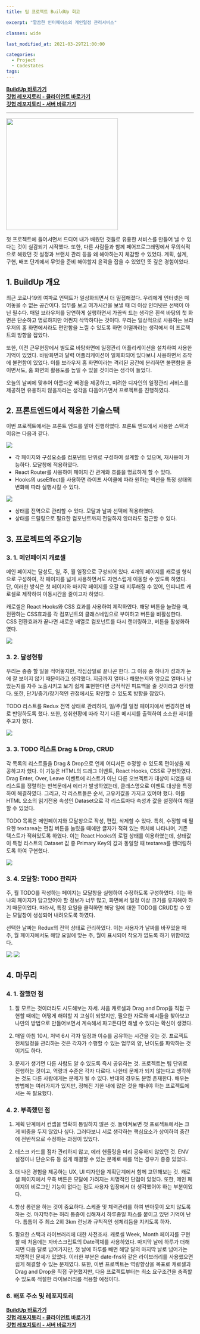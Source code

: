 ```yaml
---
title: 팀 프로젝트 BuildUp 회고

excerpt: "깔끔한 인터페이스의 개인일정 관리서비스"

classes: wide

last_modified_at: 2021-03-29T21:00:00

categories:
  - Project
  - Codestates
tags:
---
```


[**BuildUp 바로가기**](https://www.build-up-v.tk/)  
[**깃헙 레포지토리 - 클라이언트 바로가기**](https://github.com/codestates/BuildUp-client)  
[**깃헙 레포지토리 - 서버 바로가기**](https://github.com/codestates/BuildUp-server)

---

<img src="https://drive.google.com/uc?export=view&id=1l-cvsOltC1QdAuz6pXDh6t59oDi4orUH" width=300px/>

첫 프로젝트에 들어서면서 드디어 내가 배웠던 것들로 유용한 서비스를 만들어 낼 수 있다는 것이 실감되기 시작했다. 또한, 다른 사람들과 함께 페어프로그래밍에서 무의식적으로 해왔던 깃 설정과 브랜치 관리 등을 왜 해야하는지 체감할 수 있었다. 계획, 설계, 구현, 배포 단계에서 무엇을 준비 해야할지 윤곽을 잡을 수 있었던 뜻 깊은 경험이었다.

## 1. BuildUp 개요

최근 코로나19의 여파로 언택트가 일상화되면서 더 밀접해졌다. 우리에게 인터넷은 떼어놓을 수 없는 공간이다. 업무를 보고 여가시간을 보낼 때 더 이상 인터넷은 선택이 아닌 필수다. 매일 브라우저를 당연하게 실행하면서 가끔씩 드는 생각은 흰색 바탕의 첫 화면은 단순하고 명료하지만 어쩐지 삭막하다는 것이다. 우리는 일상적으로 사용하는 브라우저의 홈 화면에서라도 편안함을 느낄 수 있도록 하면 어떨까라는 생각에서 이 프로젝트의 방향을 잡았다.

또한, 이전 근무현장에서 별도로 바탕화면에 일정관리 어플리케이션을 설치하여 사용한 기억이 있었다. 바탕화면과 달력 어플리케이션이 일체화되어 있다보니 사용하면서 조작에 불편함이 있었다. 이를 브라우저 홈 화면이라는 격리된 공간에 분리하면 불편함을 줄이면서도, 홈 화면의 활용도를 높일 수 있을 것이라는 생각이 들었다.

오늘의 날씨에 맞추어 아름다운 배경을 제공하고, 미려한 디자인의 일정관리 서비스를 제공하면 유용하지 않을까라는 생각을 다듬어가면서 프로젝트를 진행하였다.

## 2. 프론트엔드에서 적용한 기술스택

이번 프로젝트에서는 프론트 엔드를 맡아 진행하였다. 프론트 엔드에서 사용한 스택과 이유는 다음과 같다.

<img src="https://img.shields.io/badge/React-20232A?style=for-the-badge&logo=react&logoColor=61DAFB"/>

- 각 페이지와 구성요소를 컴포넌트 단위로 구성하여 설계할 수 있으며, 재사용이 가능하다. 모달창에 적용하였다.
- React Router를 사용하여 페이지 간 관계와 흐름을 명료하게 할 수 있다.
- Hooks의 useEffect를 사용하면 라이프 사이클에 따라 원하는 액션을 특정 상태의 변화에 따라 실행시킬 수 있다.

<img src="https://img.shields.io/badge/Redux-593D88?style=for-the-badge&logo=redux&logoColor=white"/>

- 상태를 전역으로 관리할 수 있다. 모달과 날짜 선택에 적용하였다.
- 상태를 드릴링으로 필요한 컴포넌트까지 전달하지 않더라도 접근할 수 있다.

## 3. 프로젝트의 주요기능

### 3. 1. 메인페이지 캐로셀

메인 페이지는 달성도, 일, 주, 월 일정으로 구성되어 있다. 4개의 페이지를 캐로셀 형식으로 구성하여, 각 페이지를 넓게 사용하면서도 자연스럽게 이동할 수 있도록 하였다. 단, 이러한 방식은 첫 페이지와 마지막 페이지를 오갈 때 지루해질 수 있어, 인피니트 캐로셀로 제작하여 이동시간을 줄이고자 하였다.

캐로셀은 React Hooks와 CSS 효과를 사용하여 제작하였다. 해당 버튼을 눌렀을 때, 전환하는 CSS효과를 각 컴포넌트의 클래스네임으로 부여하고 버튼을 비활성한다. CSS 전환효과가 끝나면 새로운 배열로 컴포넌트를 다시 랜더링하고, 버튼을 활성화하였다.

<img src="https://drive.google.com/uc?export=view&id=15nFZta9TZ6GOQhcixyxQ9rh1IvDIB8MI">

### 3. 2. 달성현황

우리는 종종 할 일을 적어놓지만, 작심삼일로 끝나곤 한다. 그 이유 중 하나가 성과가 눈에 잘 보이지 않기 때문이라고 생각했다. 지금까지 얼마나 해왔는지와 앞으로 얼마나 남았는지를 자주 노출시키고 보기 쉽게 표현한다면 긍적적인 피드백을 줄 것이라고 생각했다. 또한, 단기/중기/장기적인 관점에서도 확인할 수 있도록 방향을 잡았다.

TODO 리스트를 Redux 전역 상태로 관리하여, 일/주/월 일정 페이지에서 변경하면 바로 반영하도록 했다. 또한, 성취현황에 따라 각기 다른 메시지를 출력하여 소소한 재미를 주고자 했다.

<img src="https://drive.google.com/uc?export=view&id=1lfkwXF4pZpEyIpW2LFQfwAjRpmq4fImu">

### 3. 3. TODO 리스트 Drag & Drop, CRUD

각 목록의 리스트들을 Drag & Drop으로 언제 어디서든 수정할 수 있도록 편이성을 제공하고자 했다. 이 기능은 HTML의 드래그 이벤트, React Hooks, CSS로 구현하였다. Drag Enter, Over, Leave 이벤트에 리스트가 아닌 다른 오브젝트가 대상이 되었을 때 리스트를 정렬하는 반복문에서 에러가 발생하였는데, 클래스명으로 이벤트 대상을 특정하여 해결하였다. 그리고, 각 리스트들은 순서, 고유키값을 가지고 있어야 했다. 이를 HTML 요소의 읽기전용 속성인 Dataset으로 각 리스트마다 속성과 값을 설정하여 해결할 수 있었다.

TODO 목록은 메인페이지와 모달창으로 작성, 편집, 삭제할 수 있다. 특히, 수정할 때 필요한 textarea는 편집 버튼을 눌렀을 때에만 글자가 적혀 있는 위치에 나타나며, 기존 텍스트가 적혀있도록 하였다. 이는 React Hooks의 로컬 상태를 이용하였는데, 상태값이 특정 리스트의 Dataset 값 중 Primary Key의 값과 동일할 때 textarea를 렌더링하도록 하여 구현했다.

<img src="https://drive.google.com/uc?export=view&id=17EsIVWIu6brCYZFT7jM6ZzezxFQ3y0h-">

### 3. 4. 모달창: TODO 관리자

주, 월 TODO를 작성하는 페이지는 모달창을 실행하여 수정하도록 구성하였다. 이는 하나의 페이지가 담고있어야 할 정보가 너무 많고, 화면에서 일정 이상 크기를 유지해야 하기 때문이었다. 따라서, 특정 요일을 클릭하면 해당 일에 대한 TODO를 CRUD할 수 있는 모달창이 생성되어 내려오도록 하였다.

선택한 날짜는 Redux의 전역 상태로 관리하였다. 이는 사용자가 날짜를 바꾸었을 때 주, 월 페이지에서도 해당 요일에 맞는 주, 월이 표시되어 착오가 없도록 하기 위함이었다.

<img src="https://drive.google.com/uc?export=view&id=1dlf1IqOqemRP8h8IIdiKb8dK0ctIRce2">
<img src="https://drive.google.com/uc?export=view&id=1S-G_GSe5sBiuFHBjdZLR-UkbjAv6RlSp">

## 4. 마무리

### 4. 1. 잘했던 점

1. 잘 모르는 것이더라도 시도해보는 자세. 처음 캐로셀과 Drag and Drop을 직접 구현할 때에는 어떻게 해야할 지 고심이 되었지만, 필요한 자료와 예시들을 찾아보고 나만의 방법으로 만들어보면서 계속해서 파고든다면 해낼 수 있다는 확신이 생겼다.

2. 매일 아침 10시, 저녁 6시 각자 일정과 이슈를 공유하는 시간을 갖는 것. 프로젝트 전체일정을 관리하는 것은 각자가 수행할 수 있는 업무의 양, 난이도를 파악하는 것이기도 하다.

3. 문제가 생기면 다른 사람도 알 수 있도록 즉시 공유하는 것. 프로젝트는 팀 단위로 진행하는 것이고, 역량과 수준은 각자 다르다. 나한테 문제가 되지 않는다고 생각하는 것도 다른 사람에게는 문제가 될 수 있다. 반대의 경우도 분명 존재한다. 배우는 방법에는 여러가지가 있지만, 정해진 기한 내에 많은 것을 해내야 하는 프로젝트에서는 꼭 필요했다.

### 4. 2. 부족했던 점

1. 계획 단계에서 컨셉을 명확히 통일하지 않은 것. 돌이켜보면 첫 프로젝트에서는 크게 비중을 두지 않았나 싶다. 그러다보니 서로 생각하는 핵심요소가 상이하여 중간에 전반적으로 수정하는 과정이 있었다.

2. 테스크 카드를 점차 관리하지 않고, 에러 핸들링을 미리 공유하지 않았던 것. ENV 설정이나 단순오류 등 쉽게 해결할 수 있는 문제로 애를 먹는 경우가 종종 있었다.

3. 더 나은 경험을 제공하는 UX, UI 디자인을 계획단계에서 함께 고민해보는 것. 캐로셀 페이지에서 우측 버튼은 모달에 가려지는 치명적인 단점이 있었다. 또한, 메인 페이지의 비로그인 기능이 없다는 점도 사용자 입장에서 더 생각했어야 하는 부분이었다.

4. 항상 롱런을 하는 것이 중요하다. 스케줄 및 체력관리를 하여 번아웃이 오지 않도록 하는 것. 마지막주는 허리 통증이 심해져서 하루종일 파스를 붙이고 있던 기억이 난다. 틈틈이 주 최소 2회 3km 런닝과 규칙적인 생체리듬을 지키도록 하자.

5. 필요한 스택과 라이브러리에 대한 사전조사. 캐로셀 Week, Month 페이지를 구현할 때 처음에는 자바스크립트의 Date객체를 사용하였다. 마지막 날에 하루가 더해지면 다음 달로 넘어가지만, 첫 날에 하루를 빼면 해당 달의 마지막 날로 넘어가는 치명적인 문제가 있었다. 이러한 부분은 date-fns와 같은 라이브러리를 사용했으면 쉽게 해결할 수 있는 문제였다. 또한, 이번 프로젝트는 역량향상을 목표로 캐로셀과 Drag and Drop을 직접 구현했지만, 다음 프로젝트부터는 최소 요구조건을 충족할 수 있도록 적절한 라이브러리를 적용할 예정이다.

### 6. 배포 주소 및 레포지토리

[**BuildUp 바로가기**](https://www.build-up-v.tk/)  
[**깃헙 레포지토리 - 클라이언트 바로가기**](https://github.com/codestates/BuildUp-client)  
[**깃헙 레포지토리 - 서버 바로가기**](https://github.com/codestates/BuildUp-server)
